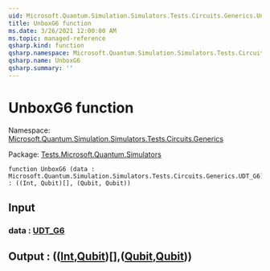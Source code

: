 ```yaml
---
uid: Microsoft.Quantum.Simulation.Simulators.Tests.Circuits.Generics.UnboxG6
title: UnboxG6 function
ms.date: 3/26/2021 12:00:00 AM
ms.topic: managed-reference
qsharp.kind: function
qsharp.namespace: Microsoft.Quantum.Simulation.Simulators.Tests.Circuits.Generics
qsharp.name: UnboxG6
qsharp.summary: ''
---
```


# UnboxG6 function

Namespace: [Microsoft.Quantum.Simulation.Simulators.Tests.Circuits.Generics](xref:Microsoft.Quantum.Simulation.Simulators.Tests.Circuits.Generics)

Package: [Tests.Microsoft.Quantum.Simulators](https://nuget.org/packages/Tests.Microsoft.Quantum.Simulators)




```qsharp
function UnboxG6 (data : Microsoft.Quantum.Simulation.Simulators.Tests.Circuits.Generics.UDT_G6) : ((Int, Qubit)[], (Qubit, Qubit))
```


## Input

### data : [UDT_G6](xref:Microsoft.Quantum.Simulation.Simulators.Tests.Circuits.Generics.UDT_G6)





## Output : (([Int](xref:microsoft.quantum.lang-ref.int),[Qubit](xref:microsoft.quantum.lang-ref.qubit))[],([Qubit](xref:microsoft.quantum.lang-ref.qubit),[Qubit](xref:microsoft.quantum.lang-ref.qubit)))

